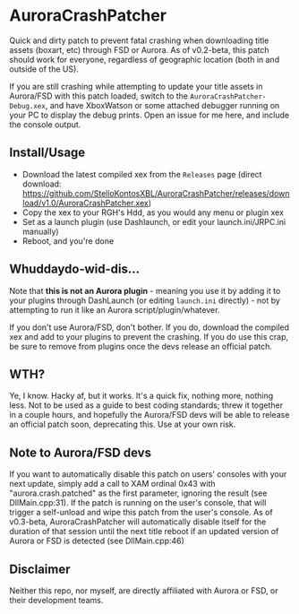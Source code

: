 # AuroraCrashPatcher
Quick and dirty patch to prevent fatal crashing when downloading title assets (boxart, etc) through FSD or Aurora. As of v0.2-beta, this patch should work for everyone, regardless of geographic location (both in and outside of the US).

If you are still crashing while attempting to update your title assets in Aurora/FSD with this patch loaded, switch to the `AuroraCrashPatcher-Debug.xex`, and have XboxWatson or some attached debugger running on your PC to display the debug prints. Open an issue for me here, and include the console output.

## Install/Usage
- Download the latest compiled xex from the `Releases` page (direct download: https://github.com/StelioKontosXBL/AuroraCrashPatcher/releases/download/v1.0/AuroraCrashPatcher.xex)
- Copy the xex to your RGH's Hdd, as you would any menu or plugin xex
- Set as a launch plugin (use Dashlaunch, or edit your launch.ini/JRPC.ini manually)
- Reboot, and you're done

## Whuddaydo-wid-dis...
Note that **this is not an Aurora plugin** - meaning you use it by adding it to your plugins through DashLaunch (or editing `launch.ini` directly) - not by attempting to run it like an Aurora script/plugin/whatever.

If you don't use Aurora/FSD, don't bother. If you do, download the compiled xex and add to your plugins to prevent the crashing. If you do use this crap, be sure to remove from plugins once the devs release an official patch.

## WTH?
Ye, I know. Hacky af, but it works. It's a quick fix, nothing more, nothing less. Not to be used as a guide to best coding standards; threw it together in a couple hours, and hopefully the Aurora/FSD devs will be able to release an official patch soon, deprecating this. Use at your own risk.

## Note to Aurora/FSD devs
If you want to automatically disable this patch on users' consoles with your next update, simply add a call to XAM ordinal 0x43 with "aurora.crash.patched" as the first parameter, ignoring the result (see DllMain.cpp:31). If the patch is running on the user's console, that will trigger a self-unload and wipe this patch from the user's console. As of v0.3-beta, AuroraCrashPatcher will automatically disable itself for the duration of that session until the next title reboot if an updated version of Aurora or FSD is detected (see DllMain.cpp:46)

## Disclaimer
Neither this repo, nor myself, are directly affiliated with Aurora or FSD, or their development teams.

